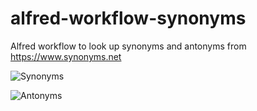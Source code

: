 alfred-workflow-synonyms
========================

Alfred workflow to look up synonyms and antonyms from <https://www.synonyms.net>


![Synonyms](https://github.com/notDavid/alfred-workflow-synonyms/raw/master/screenshot-synonyms.png)

![Antonyms](https://github.com/notDavid/alfred-workflow-synonyms/raw/master/screenshot-antonyms.png)
